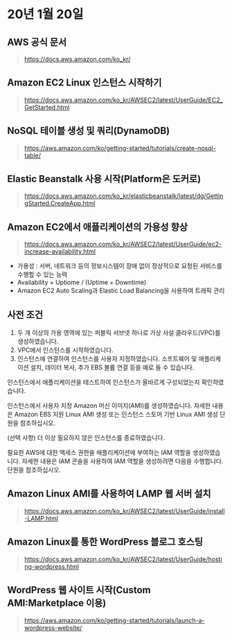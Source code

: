 # 20년 1월 20일

## AWS 공식 문서
> https://docs.aws.amazon.com/ko_kr/

## Amazon EC2 Linux 인스턴스 시작하기
> https://docs.aws.amazon.com/ko_kr/AWSEC2/latest/UserGuide/EC2_GetStarted.html

## NoSQL 테이블 생성 및 쿼리(DynamoDB)
> https://aws.amazon.com/ko/getting-started/tutorials/create-nosql-table/

## Elastic Beanstalk 사용 시작(Platform은 도커로)
> https://docs.aws.amazon.com/ko_kr/elasticbeanstalk/latest/dg/GettingStarted.CreateApp.html

## Amazon EC2에서 애플리케이션의 가용성 향상
> https://docs.aws.amazon.com/ko_kr/AWSEC2/latest/UserGuide/ec2-increase-availability.html
+ 가용성 : 서버, 네트워크 등의 정보시스템이 장애 없이 정상적으로 요청된 서비스를 수행할 수 있는 능력
+ Availability = Uptiome / (Uptime + Downtime)
+ Amazon EC2 Auto Scaling과 Elastic Load Balancing을 사용하여 트래픽 관리

## 사전 조건

1. 두 개 이상의 가용 영역에 있는 퍼블릭 서브넷 하나로 가상 사설 클라우드(VPC)를 생성하였습니다.
2. VPC에서 인스턴스를 시작하였습니다.
3. 인스턴스에 연결하여 인스턴스를 사용자 지정하였습니다. 소프트웨어 및 애플리케이션 설치, 데이터 복사, 추가 EBS 볼륨 연결 등을 예로 들 수 있습니다. 

인스턴스에서 애플리케이션을 테스트하여 인스턴스가 올바르게 구성되었는지 확인하였습니다.

인스턴스에서 사용자 지정 Amazon 머신 이미지(AMI)를 생성하였습니다. 자세한 내용은 Amazon EBS 지원 Linux AMI 생성 또는 인스턴스 스토어 기반 Linux AMI 생성 단원을 참조하십시오.

(선택 사항) 더 이상 필요하지 않은 인스턴스를 종료하였습니다.

필요한 AWS에 대한 액세스 권한을 애플리케이션에 부여하는 IAM 역할을 생성하였습니다. 자세한 내용은 IAM 콘솔을 사용하여 IAM 역할을 생성하려면 다음을 수행합니다. 단원을 참조하십시오.



## Amazon Linux AMI를 사용하여 LAMP 웹 서버 설치
> https://docs.aws.amazon.com/ko_kr/AWSEC2/latest/UserGuide/install-LAMP.html

## Amazon Linux를 통한 WordPress 블로그 호스팅
> https://docs.aws.amazon.com/ko_kr/AWSEC2/latest/UserGuide/hosting-wordpress.html

## WordPress 웹 사이트 시작(Custom AMI:Marketplace 이용)
> https://aws.amazon.com/ko/getting-started/tutorials/launch-a-wordpress-website/